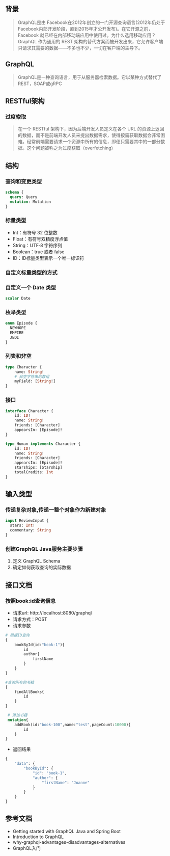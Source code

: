 
## 背景

> GraphQL是由 Facebook在2012年创立的一门开源查询语言(2012年仍处于Facebook内部开发阶段，直到2015年才公开发布)。在它开源之前，Facebook 就已经在内部移动端应用中使用过。为什么选用移动应用？GraphQL 作为通用的 REST 架构的替代方案而被开发出来，它允许客户端只请求其需要的数据——不多也不少，一切在客户端的主导下。

## GraphQL

> GraphQL是一种查询语言，用于从服务器检索数据。它以某种方式替代了REST，SOAP或gRPC

## RESTful架构

### 过度索取

> 在一个 RESTful 架构下，因为后端开发人员定义在各个 URL 的资源上返回的数据，而不是前端开发人员来提出数据需求，使得按需获取数据会非常困难。经常前端需要请求一个资源中所有的信息，即便只需要其中的一部分数据。这个问题被称之为过度获取（overfetching)

## 结构

### 查询和变更类型
```GraphQL
schema {
  query: Query
  mutation: Mutation
}
```

### 标量类型

* Int：有符号 32 位整数
* Float：有符号双精度浮点值
* String：UTF‐8 字符序列
* Boolean：true 或者 false
* ID：ID标量类型表示一个唯一标识符

### 自定义标量类型的方式

### 自定义一个 Date 类型
```GraphQL
scalar Date
```

### 枚举类型
```GraphQL
enum Episode {
  NEWHOPE
  EMPIRE
  JEDI
}
```
### 列表和非空
```GraphQL
type Character {
    name: String!
    # 非空字符串的数组
    myField: [String!]
}
```

### 接口
```GraphQL
interface Character {
    id: ID!
    name: String!
    friends: [Character]
    appearsIn: [Episode]!
}

type Human implements Character {
    id: ID!
    name: String!
    friends: [Character]
    appearsIn: [Episode]!
    starships: [Starship]
    totalCredits: Int
}
```

## 输入类型

### 传递复杂对象,传递一整个对象作为新建对象
```GraphQL
input ReviewInput {
  stars: Int!
  commentary: String
}
```

### 创建GraphQL Java服务主要步骤

1. 定义 GraphQL Schema
2. 确定如何获取查询的实际数据

## 接口文档

### 按照book:id查询信息

* 请求url: http://localhost:8080/graphql
* 请求方式：POST
* 请求参数

```GraphQL
# 根据ID查询
{
    bookById(id:"book-1"){
        id
        author{
            firstName
        }
    }
}

#查询所有的书籍
{
    findAllBooks{
        id
    }
}

 # 添加书籍
 mutation{
    addBook(id:"book-100",name:"test",pageCount:10000){
        id
    }
}
```

* 返回结果
```GraphQL
{
    "data": {
        "bookById": {
            "id": "book-1",
            "author": {
                "firstName": "Joanne"
            }
        }
    }
}
```
## 参考文档

* Getting started with GraphQL Java and Spring Boot
* Introduction to GraphQL
* why-graphql-advantages-disadvantages-alternatives
* GraphQL入门
